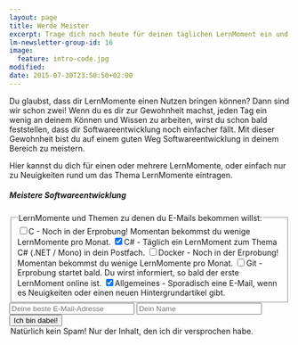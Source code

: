 ```yaml
---
layout: page
title: Werde Meister
excerpt: Trage dich noch heute für deinen täglichen LernMoment ein und fange an dein Thema wirklich zu meistern.
lm-newsletter-group-id: 16
image:
  feature: intro-code.jpg
modified:
date: 2015-07-30T23:50:50+02:00
---
```


Du glaubst, dass dir LernMomente einen Nutzen bringen können? Dann sind wir schon zwei! Wenn du es dir zur Gewohnheit machst, jeden Tag ein wenig an deinem Können und Wissen zu arbeiten, wirst du schon bald feststellen, dass dir Softwareentwicklung noch einfacher fällt. Mit dieser Gewohnheit bist du auf einem guten Weg Softwareentwicklung in deinem Bereich zu meistern.

Hier kannst du dich für einen oder mehrere LernMomente, oder einfach nur zu Neuigkeiten rund um das Thema LernMomente eintragen.

<div class="subscribe-notice">
	<h5>Meistere Softwareentwicklung</h5>
    <form action="http://lernmoment.us9.list-manage2.com/subscribe/post" method="POST" target="_blank">
        <input type="hidden" name="u" value="d0206d57f5002e40b651a0f60">
        <input type="hidden" name="id" value="8845c28e62">
        <fieldset class="lernmomentgroup">
            <legend>LernMomente und Themen zu denen du E-Mails bekommen willst:</legend>
            <label><input type="checkbox" id="group_1" name="group[20205][1]" value="1"/>C <span> - Noch in der Erprobung! Momentan bekommst du wenige LernMomente pro Monat.</span></label>
            <label><input type="checkbox" id="group_2" name="group[20205][2]" value="1" checked="true" />C# <span> - Täglich ein LernMoment zum Thema C# (.NET / Mono) in dein Postfach.</span></label>
            <label><input type="checkbox" id="group_4" name="group[20205][4]" value="1"/>Docker <span> - Noch in der Erprobung! Momentan bekommst du wenige LernMomente pro Monat.</span></label>
            <label><input type="checkbox" id="group_8" name="group[20205][8]" value="1"/>Git <span> - Erprobung startet bald. Du wirst informiert, so bald der erste LernMoment online ist.</span></label>
            <label><input type="checkbox" id="group_16" name="group[20205][16]" value="1" checked="true" />Allgemeines <span> - Sporadisch eine E-Mail, wenn es Neuigkeiten oder einen neuen Hintergrundartikel gibt.</span></label>
        </fieldset>
        <input type="email" class="subscribe-notice-input-box" autocapitalize="off" autocorrect="off" name="MERGE0" id="MERGE0" size="25" value="" placeholder="Deine beste E-Mail-Adresse">
        <input type="text" class="subscribe-notice-input-box" name="MERGE1" id="MERGE1" size="25" value="" placeholder="Dein Name">
        <input type="submit" class="subscribe-notice-button" name="submit" value="Ich bin dabei!">
        <legend class="subscribe-notice-legend">Natürlich kein Spam! Nur der Inhalt, den ich dir versprochen habe.</legend>
    </form>
</div>
